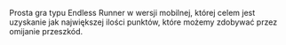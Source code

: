 Prosta gra typu Endless Runner w wersji mobilnej, której celem jest uzyskanie jak największej ilości punktów, które możemy zdobywać przez omijanie przeszkód.

